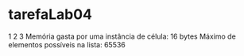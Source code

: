 # tarefaLab04
1 2 3 
Memória gasta por uma instância de célula: 16 bytes
Máximo de elementos possíveis na lista: 65536
